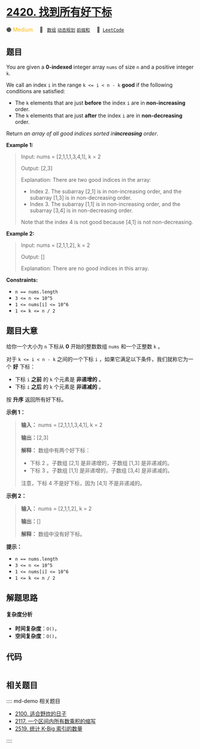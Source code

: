 # [2420. 找到所有好下标](https://leetcode.com/problems/find-all-good-indices)

🟠 <font color=#ffb800>Medium</font>&emsp; 🔖&ensp; [`数组`](/leetcode/outline/tag/array.md) [`动态规划`](/leetcode/outline/tag/dynamic-programming.md) [`前缀和`](/leetcode/outline/tag/prefix-sum.md)&emsp; 🔗&ensp;[`LeetCode`](https://leetcode.com/problems/find-all-good-indices)


## 题目

You are given a **0-indexed** integer array `nums` of size `n` and a positive
integer `k`.

We call an index `i` in the range `k <= i < n - k` **good** if the following
conditions are satisfied:

  * The `k` elements that are just **before** the index `i` are in **non-increasing** order.
  * The `k` elements that are just **after** the index `i` are in **non-decreasing** order.

Return _an array of all good indices sorted in**increasing** order_.



**Example 1:**

> Input: nums = [2,1,1,1,3,4,1], k = 2
> 
> Output: [2,3]
> 
> Explanation: There are two good indices in the array:
> - Index 2. The subarray [2,1] is in non-increasing order, and the subarray [1,3] is in non-decreasing order.
> - Index 3. The subarray [1,1] is in non-increasing order, and the subarray [3,4] is in non-decreasing order.
> 
> Note that the index 4 is not good because [4,1] is not non-decreasing.

**Example 2:**

> Input: nums = [2,1,1,2], k = 2
> 
> Output: []
> 
> Explanation: There are no good indices in this array.

**Constraints:**

  * `n == nums.length`
  * `3 <= n <= 10^5`
  * `1 <= nums[i] <= 10^6`
  * `1 <= k <= n / 2`


## 题目大意

给你一个大小为 `n` 下标从 **0**  开始的整数数组 `nums` 和一个正整数 `k` 。

对于 `k <= i < n - k` 之间的一个下标 `i` ，如果它满足以下条件，我们就称它为一个 **好**  下标：

  * 下标 `i` **之前** 的 `k` 个元素是 **非递增的**  。
  * 下标 `i` **之后**  的 `k` 个元素是 **非递减的**  。

按 **升序**  返回所有好下标。



**示例 1：**

> 
> 
> 
> 
> 
> **输入：** nums = [2,1,1,1,3,4,1], k = 2
> 
> **输出：**[2,3]
> 
> **解释：** 数组中有两个好下标：
> - 下标 2 。子数组 [2,1] 是非递增的，子数组 [1,3] 是非递减的。
> - 下标 3 。子数组 [1,1] 是非递增的，子数组 [3,4] 是非递减的。
> 
> 注意，下标 4 不是好下标，因为 [4,1] 不是非递减的。

**示例 2：**

> 
> 
> 
> 
> 
> **输入：** nums = [2,1,1,2], k = 2
> 
> **输出：**[]
> 
> **解释：** 数组中没有好下标。
> 
> 



**提示：**

  * `n == nums.length`
  * `3 <= n <= 10^5`
  * `1 <= nums[i] <= 10^6`
  * `1 <= k <= n / 2`


## 解题思路

#### 复杂度分析

- **时间复杂度**：`O()`，
- **空间复杂度**：`O()`，

## 代码

```javascript

```

## 相关题目

:::: md-demo 相关题目
- [2100. 适合野炊的日子](https://leetcode.com/problems/find-good-days-to-rob-the-bank)
- [2117. 一个区间内所有数乘积的缩写](https://leetcode.com/problems/abbreviating-the-product-of-a-range)
- [2519. 统计 K-Big 索引的数量](https://leetcode.com/problems/count-the-number-of-k-big-indices)

::::
